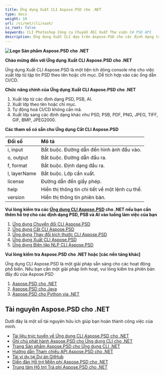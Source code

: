 ```yaml
---
title: Ứng dụng Xuất CLI Aspose.PSD cho .NET
type: docs
weight: 10
url: /vi/net/cli/xuat/
is_root: false
keywords: CLI Photoshop Công cụ Chuyển đổi Xuất Thư viện C# PSD API
description: Ứng dụng Xuất CLI dựa trên Aspose.PSD cho các định dạng tập tin PSD, PSB và AI. Tự động hoá CI/CD không cần mã. Hỗ trợ xuất lớp từ các tập tin PSD theo tên hoặc chỉ mục. Không cần phải cài đặt Adobe Photoshop hoặc Adobe Illustrator và có thể chạy từ bảng điều khiển mà không cần mã bổ sung.
---
```


**![Logo Sản phẩm Aspose.PSD cho .NET](home_1.png)**

**Chào mừng đến với Ứng dụng Xuất CLI Aspose.PSD cho .NET**

Ứng dụng Xuất CLI Aspose.PSD là một tiện ích dòng console nhẹ cho việc xuất lớp từ tập tin PSD theo tên hoặc chỉ mục. Dễ tích hợp vào các ống dẫn CI/CD.

**Chức năng chính của Ứng dụng Xuất CLI Aspose.PSD cho .NET**

1. Xuất lớp từ các định dạng PSD, PSB, AI.
2. Xuất lớp theo tên hoặc chỉ mục.
3. Tự động hoá CI/CD không cần mã.
4. Xuất lớp sang các định dạng khác như PSD, PSB, PDF, PNG, JPEG, TIFF, GIF, BMP, JPEG2000.

**Các tham số có sẵn cho Ứng dụng Cắt CLI Aspose.PSD**

| **Đối số** | **Mô tả**                         |
|:-------------|:----------------------------------------|
| i, input     | Bắt buộc. Đường dẫn đến hình ảnh đầu vào.      |
| o, output    | Bắt buộc. Đường dẫn đầu ra.                  |
| f, format    | Bắt buộc. Định dạng đầu ra.                |
| l, layerName | Bắt buộc. Lớp cần xuất.              |
| license      | Đường dẫn đến giấy phép.                    |
| help         | Hiển thị thông tin chi tiết về một lệnh cụ thể. |
| version      | Hiển thị thông tin phiên bản.            |


**Vui lòng kiểm tra các [Ứng dụng CLI Aspose.PSD](https://docs.aspose.com/psd/net/cli) cho .NET nếu bạn cần thêm hỗ trợ cho các định dạng PSD, PSB và AI vào luồng làm việc của bạn**

1. [Ứng dụng Chuyển đổi CLI Aspose.PSD](/psd/vi/net/cli/chuyen-doi)
2. [Ứng dụng Cắt CLI Aspose.PSD](/psd/vi/net/cli/cat)
3. [Ứng dụng Thay đổi kích thước CLI Aspose.PSD](/psd/vi/net/cli/thay-doi-kich-thuoc)
4. [Ứng dụng Xuất CLI Aspose.PSD](/psd/vi/net/cli/xuat)
5. [Ứng dụng Biên tập NLP CLI Aspose.PSD](/psd/vi/net/cli/bien-tap-nlp)

**Vui lòng kiểm tra Aspose.PSD cho .NET hoặc [các nền tảng khác]**

Ứng dụng CLI Aspose.PSD là một giải pháp sẵn sàng cho các hoạt động phổ biến. Nếu bạn cần một giải pháp linh hoạt, vui lòng kiểm tra phiên bản đầy đủ của Aspose.PSD

1. [Aspose.PSD cho .NET](https://releases.aspose.com/psd/net/)
2. [Aspose.PSD cho Java](https://releases.aspose.com/psd/java/) 
3. [Aspose.PSD cho Python via .NET](https://releases.aspose.com/psd/python-net/)

## **Tài nguyên Aspose.PSD cho .NET**

Dưới đây là một số tài nguyên hữu ích giúp bạn hoàn thành công việc của mình.

- [Tài liệu trực tuyến về Ứng dụng CLI Aspose.PSD cho .NET](/psd/vi/net/cli/chuyen-doi)
- [Ghi chú phát hành Aspose.PSD cho Ứng dụng CLI cho .NET](/psd/vi/net/cli/chuyen-doi/release-notes/)
- [Trang Sản phẩm Aspose.PSD cho Ứng dụng CLI .NET](https://products.aspose.com/psd/net/cli)
- [Hướng dẫn Tham chiếu API Aspose.PSD cho .NET](https://reference.aspose.com/net/psd)
- [Tải ví dụ tại Dự án GitHub](https://github.com/aspose-psd/CLI-Applications)
- [Diễn đàn Hỗ trợ Miễn phí Aspose.PSD cho .NET](https://forum.aspose.com/c/psd)
- [Trung tâm Hỗ trợ Trả phí Aspose.PSD cho .NET](https://helpdesk.aspose.com/)
